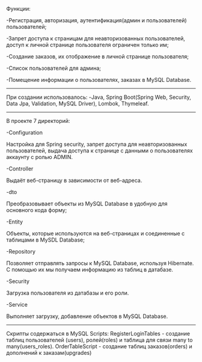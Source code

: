 Функции: 

-Регистрация, авторизация, аутентификация(админ и пользователей) пользователей; 

-Запрет доступа к страницам для неавторизованных пользователей, доступ к личной странице пользователя ограничен только им; 

-Создание заказов, их отображение в личной странице пользователя; 

-Список пользователей для админа; 

-Помещение информации о пользователях, заказах в MySQL Database. 

--------------------------------------------

При создании использовалось: 
-Java, Spring Boot(Spring Web, Security, Data Jpa, Validation, MySQL Driver), Lombok, Thymeleaf.

--------------------------------------------

В проекте 7 директорий:

-Configuration

Настройка для Spring security, запрет доступа для неавторизованных пользователей, выдача доступа к странице с данными о пользователях аккаунту с ролью ADMIN.

-Controller

Выдаёт веб-страницу в зависимости от веб-адреса.

-dto

Преобразовывает объекты из MySQL Database в удобную для основного кода форму;

-Entity

Объекты, которые используются на веб-страницах и соединенные с таблицами в MySDL Database;

-Repository

Позволяет отправлять запросы к MySQL Database, используя Hibernate. С помощью их мы получаем информацию из таблиц в датабазе.

-Security

Загрузка пользователя из датабазы и его роли.

-Service

Выполняет загрузку, добавление объектов в MySQL Database.

--------------------------------------------------------

Скрипты содержаться в MySQL Scripts:
RegisterLoginTables - создание таблиц пользователей (users), ролей(roles) и таблица для связи many to many(users_roles).
OrderTableScript - создание таблиц заказов(orders) и дополнений к заказам(upgrades)


